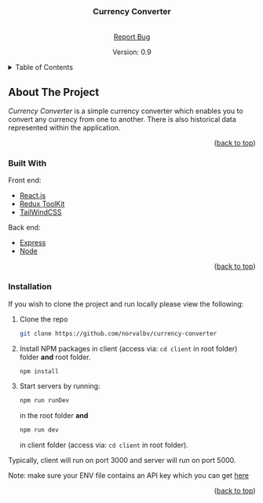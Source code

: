<div id="top"></div>

<!-- PROJECT LOGO -->
<br />
<div align="center">
  <h3 align="center">Currency Converter</h3>

  <p align="center">
    <br />
    <a href="https://github.com/norvalbv/know-your-code/issues">Report Bug</a>
  </p>
  <p>Version: 0.9</p>
</div>

<!-- TABLE OF CONTENTS -->
<details>
  <summary>Table of Contents</summary>
  <ol>
    <li>
      <a href="#about-the-project">About The Project</a>
      <ul>
        <li><a href="#built-with">Built With</a></li>
      </ul>
    </li>
    <li>
      <a href="#getting-started">Getting Started</a>
      <ul>
        <li><a href="#installation">Installation</a></li>
      </ul>
    </li>
  </ol>
</details>

<!-- ABOUT THE PROJECT -->

## About The Project

_Currency Converter_ is a simple currency converter which enables you to convert any currency from one to another. There is also historical data represented within the application.

<p align="right">(<a href="#top">back to top</a>)</p>

### Built With

Front end:

- [React.js](https://reactjs.org/)
- [Redux ToolKit](https://redux-toolkit.js.org/)
- [TailWindCSS](https://tailwindcss.com/)

Back end:

- [Express](https://expressjs.com/)
- [Node](https://nodejs.org/en/)

<p align="right">(<a href="#top">back to top</a>)</p>

<!-- GETTING STARTED -->

### Installation

If you wish to clone the project and run locally please view the following:

1. Clone the repo
   ```sh
   git clone https://github.com/norvalbv/currency-converter
   ```
2. Install NPM packages in client (access via: `cd client` in root folder) folder **and** root folder.
   ```sh
   npm install
   ```
3. Start servers by running:
   ```js
   npm run runDev
   ```
   in the root folder **and**
   ```js
   npm run dev
   ```
   in client folder (access via: `cd client` in root folder).

Typically, client will run on port 3000 and server will run on port 5000.

Note: make sure your ENV file contains an API key which you can get [here](https://app.exchangerate-api.com/)

<p align="right">(<a href="#top">back to top</a>)</p>
